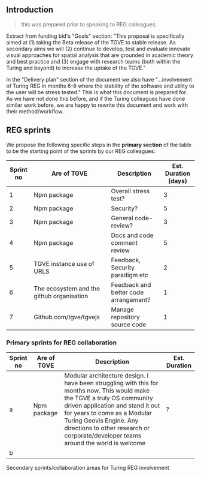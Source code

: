 
## Introduction

> this was prepared prior to speaking to REG colleagues.

Extract from funding bid\'s \"Goals\" section: \"This proposal is specifically aimed at (1) taking the Beta release of the TGVE to stable release. As secondary aims we will (2) continue to develop, test and evaluate innovate visual approaches for spatial analysis that are grounded in academic theory and best practice and (3) engage with research teams (both within the Turing and beyond) to increase the
uptake of the TGVE."

In the "Delivery plan" section of the document we also have "...involvement of Turing REG in months 6-8 where the stability of the software and utility to the user will be stress tested." This is what
this document is prepared for. As we have not done this before, and if the Turing colleagues have done similar work before, we are happy to rewrite this document and work with their method/workflow.

## REG sprints

We propose the following specific steps in the **primary section** of the table to be the starting point of the sprints by our REG colleagues:

|  Sprint no| Are of TGVE| Description          | Est. Duration (days)|
| --------  | -----------|----------------------|--------|
|  1 | Npm package  | Overall stress test?      | 3
|  2 | Npm package  |  Security?                | 5
|  3 | Npm package  | General code-review?      | 3
|  4 | Npm package  | Docs and code comment review |5
|  5 | TGVE instance use of URLS | Feedback, Security paradigm etc |  2
|  6 | The ecosystem and the github organisation | Feedback and better code arrangement? |  1
|  7 | Github.com/tgve/tgvejs  |  Manage repository source code |   1


### Primary sprints for REG collaboration

| Sprint no| Are of TGVE | Description                  | Est. Duration |
|----------|----------   | ---------------------------- | ---------|
| a   | Npm package        | Modular architecture design. I have been struggling with this for months now. This would make the TGVE a truly OS community driven application and stand it out for years to come as a Modular Turing Geovis Engine. Any directions to other research or corporate/developer teams around the world is welcome  |      ?   |
| b   |                    |                              |           |

Secondary sprints/collaboration areas for Turing REG involvement
